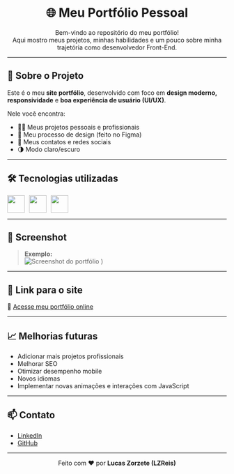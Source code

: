 <h1 align="center">🌐 Meu Portfólio Pessoal</h1>

<p align="center">
  Bem-vindo ao repositório do meu portfólio!<br/>
  Aqui mostro meus projetos, minhas habilidades e um pouco sobre minha trajetória como desenvolvedor Front-End.
</p>

---

## 🚀 Sobre o Projeto

Este é o meu **site portfólio**, desenvolvido com foco em **design moderno, responsividade** e **boa experiência de usuário (UI/UX)**.

Nele você encontra:
- 🧑‍💻 Meus projetos pessoais e profissionais
- 🎨 Meu processo de design (feito no Figma)
- 💬 Meus contatos e redes sociais
- 🌗 Modo claro/escuro

---

## 🛠️ Tecnologias utilizadas

<div style="display: flex; gap: 10px;">
<img src="https://cdn.jsdelivr.net/gh/devicons/devicon/icons/html5/html5-original.svg" width="40"/>
<img src="https://cdn.jsdelivr.net/gh/devicons/devicon/icons/css3/css3-original.svg" width="40"/>
<img src="https://cdn.jsdelivr.net/gh/devicons/devicon/icons/javascript/javascript-original.svg" width="40"/>
</div>

---

## 📸 Screenshot

> **Exemplo:**  
> ![Screenshot do portfólio](https://github.com/user-attachments/assets/879ee1ea-60b1-4f9b-8fe8-906f9085e18a)
)

---

## 📍 Link para o site

🔗 [Acesse meu portfólio online](https://lzreis-portfolio.netlify.app/)

---

## 📈 Melhorias futuras

- Adicionar mais projetos profissionais
- Melhorar SEO
- Otimizar desempenho mobile
- Novos idiomas
- Implementar novas animações e interações com JavaScript

---

## 📫 Contato

- [LinkedIn](https://www.linkedin.com/in/lucas-zorzete-6035a4369/)
- [GitHub](https://github.com/Lucas-Zorzete)

---

<p align="center">
  Feito com ❤️ por <strong>Lucas Zorzete (LZReis)</strong>
</p>

 
